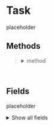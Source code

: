 # Task

placeholder

## Methods
<blockquote>
<!-- Start of section -->
  <!-- Start of method -->
  <details><summary> method </summary>

  description

  `param: type`

  Example:
  ```python
  code
  ```
  </details>
  <!-- End of method -->

<!-- End of section -->
</blockquote>

<br>

## Fields

placeholder

<details>
<summary>Show all fields</summary>

| Name | Display Name | Type | Notes |
|---|:---|:---|:---|
| active | Active | boolean |  |
| at_id | Automatic Task ID | number |  |
| attachments_count | Attachment count | number |  |
| cat_name | Category name | text |  |
| category_id | Category | select | The category of the task. |
| closed_date | Date Closed | datetimepicker |  |
| custom | Custom Task | boolean |  |
| description | Description | textarea |  |
| due_date | Due Date | datetimepicker |  |
| id | ID | number |  |
| inc_name | Incident name | text |  |
| init_date | Date Task Initiated | datetimepicker | Most recent date the task was added to an incident. |
| instr_text | Instructions (Deprecated) | textarea |  |
| instructions | Instructions | textarea |  |
| members | Members | multiselect_members |  |
| name | Name | text |  |
| notes_count | Notes count | number |  |
| owner_id | Owner | select_owner |  |
| phase_id | Phase | select | The phase of the task. |
| private | Private | boolean | Whether or not the task is private. |
| required | Required | boolean |  |
| status | Status | select |  |


</details>
